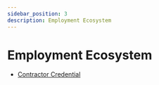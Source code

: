 ```yaml
---
sidebar_position: 3
description: Employment Ecosystem
---
```


# Employment Ecosystem

* [Contractor Credential](https://bcgov.github.io/digital-trust-toolkit/docs/governance/employment/contractor-credential/governance)
